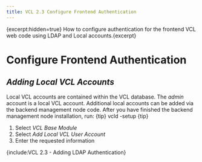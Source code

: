 ```yaml
---
title: VCL 2.3 Configure Frontend Authentication
---
```


{excerpt:hidden=true}
How to configure authentication for the frontend VCL web code using LDAP
and Local accounts.{excerpt}

<a name="VCL2.3ConfigureFrontendAuthentication-ConfigureFrontendAuthentication"></a>
# Configure Frontend Authentication

<a name="VCL2.3ConfigureFrontendAuthentication-*AddingLocalVCLAccounts*"></a>
## *Adding Local VCL Accounts*

Local VCL accounts are contained within the VCL database. The *admin*
account is a local VCL account. Additional local accounts can be added via
the backend management node code. After you have finished the backend
management node installation, run:
{tip}
vcld \-setup
{tip}
1. Select *VCL Base Module*
1. Select *Add Local VCL User Account*
1. Enter the requested information

{include:VCL 2.3 - Adding LDAP Authentication}
